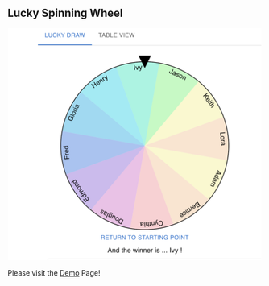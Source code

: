 ## Lucky Spinning Wheel

![Screenshot](screenshot.png)

Please visit the [Demo](https://511234.github.io/google-sheet-lucky-draw/) Page!